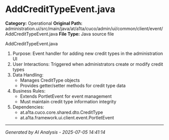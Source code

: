 # AddCreditTypeEvent.java

**Category:** Operational
**Original Path:** administration.ui/src/main/java/at/a1ta/cuco/admin/ui/common/client/event/AddCreditTypeEvent.java
**File Type:** Java source file

AddCreditTypeEvent.java
1. Purpose: Event handler for adding new credit types in the administration UI
2. User Interactions: Triggered when administrators create or modify credit types
3. Data Handling:
   - Manages CreditType objects
   - Provides getter/setter methods for credit type data
4. Business Rules:
   - Extends PortletEvent for event management
   - Must maintain credit type information integrity
5. Dependencies:
   - at.a1ta.cuco.core.shared.dto.CreditType
   - at.a1ta.framework.ui.client.event.PortletEvent

---
*Generated by AI Analysis - 2025-07-05 14:41:14*
